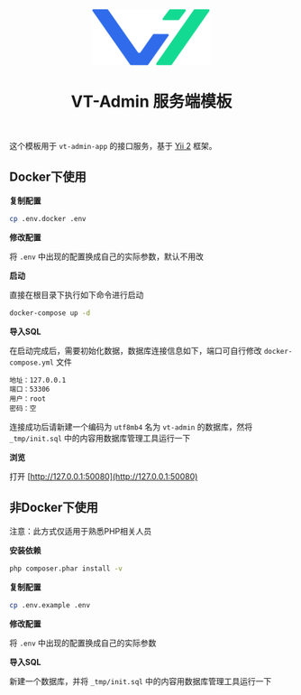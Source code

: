 <p align="center">
    <a href="https://github.com/yiisoft" target="_blank">
        <img src="_tmp/logo.svg" height="100px">
    </a>
    <h1 align="center">VT-Admin 服务端模板</h1>
    <br>
</p>

这个模板用于 `vt-admin-app` 的接口服务，基于 [Yii 2](http://www.yiiframework.com/) 框架。

## Docker下使用

**复制配置**

```bash
cp .env.docker .env
```


**修改配置**

将 `.env` 中出现的配置换成自己的实际参数，默认不用改


**启动**

直接在根目录下执行如下命令进行启动

```bash
docker-compose up -d
```


**导入SQL**

在启动完成后，需要初始化数据，数据库连接信息如下，端口可自行修改 `docker-compose.yml` 文件

```txt
地址：127.0.0.1
端口：53306
用户：root
密码：空
```

连接成功后请新建一个编码为 `utf8mb4` 名为 `vt-admin` 的数据库，然将 `_tmp/init.sql` 中的内容用数据库管理工具运行一下


**浏览**

打开 [http://127.0.0.1:50080](http://127.0.0.1:50080) 


## 非Docker下使用

注意：此方式仅适用于熟悉PHP相关人员


**安装依赖**


```bash
php composer.phar install -v
```


**复制配置**

```bash
cp .env.example .env
```


**修改配置**

将 `.env` 中出现的配置换成自己的实际参数


**导入SQL**

新建一个数据库，并将 `_tmp/init.sql` 中的内容用数据库管理工具运行一下
